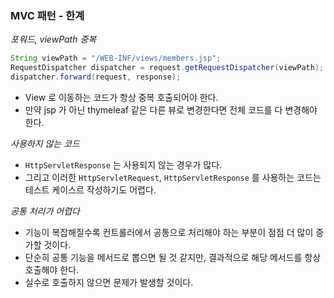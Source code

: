 ### MVC 패턴 - 한계

*포워드, viewPath 중복*
  
```java
String viewPath = "/WEB-INF/views/members.jsp";
RequestDispatcher dispatcher = request.getRequestDispatcher(viewPath);
dispatcher.forward(request, response);
```
  
- View 로 이동하는 코드가 항상 중복 호출되어야 한다.
- 만약 jsp 가 아닌 thymeleaf 같은 다른 뷰로 변경한다면 전체 코드를 다 변경해야 한다.
    
*사용하지 않는 코드*
- `HttpServletResponse` 는 사용되지 않는 경우가 많다.
- 그리고 이러한 `HttpServletRequest`, `HttpServletResponse` 를 사용하는 코드는 테스트 케이스르 작성하기도 어렵다.
    
*공통 처리가 어렵다*
- 기능이 복잡해질수록 컨트롤러에서 공통으로 처리해야 하는 부분이 점점 더 많이 증가할 것이다.
- 단순히 공통 기능을 메서드로 뽑으면 될 것 같지만, 결과적으로 해당 메서드를 항상 호출해야 한다.
- 실수로 호출하지 않으면 문제가 발생할 것이다.
    

    